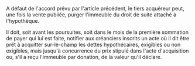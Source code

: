 A défaut de l'accord prévu par l'article précédent, le tiers acquéreur peut, une fois la vente publiée, purger l'immeuble du droit de suite attaché à l'hypothèque.  

  

Il doit, soit avant les poursuites, soit dans le mois de la première sommation de payer qui lui est faite, notifier aux créanciers inscrits un acte où il dit être prêt à acquitter sur-le-champ les dettes hypothécaires, exigibles ou non exigibles, mais jusqu'à concurrence du prix stipulé dans l'acte d'acquisition ou, s'il a reçu l'immeuble par donation, de la valeur qu'il déclare.

